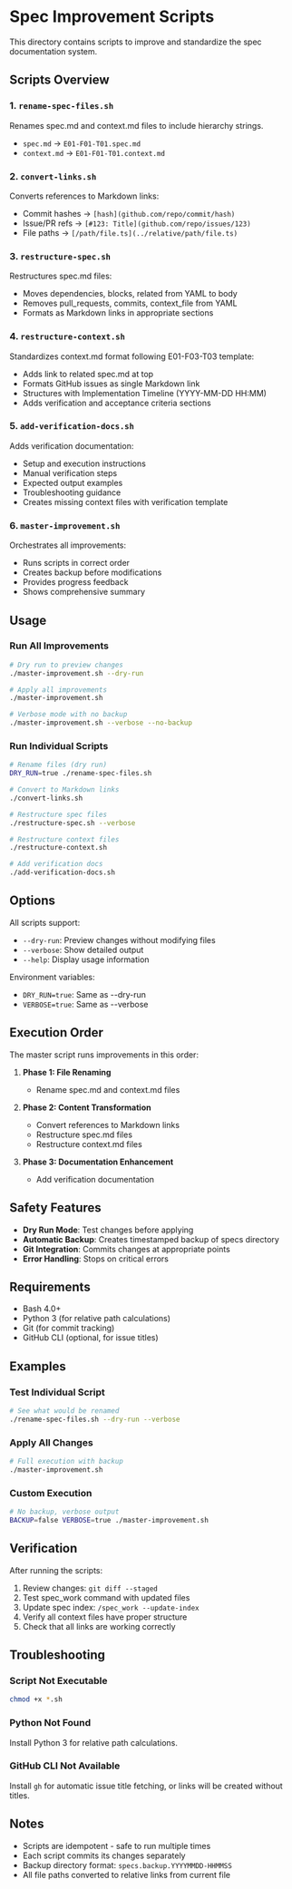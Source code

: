 # Spec Improvement Scripts

This directory contains scripts to improve and standardize the spec documentation system.

## Scripts Overview

### 1. `rename-spec-files.sh`

Renames spec.md and context.md files to include hierarchy strings.

- `spec.md` → `E01-F01-T01.spec.md`
- `context.md` → `E01-F01-T01.context.md`

### 2. `convert-links.sh`

Converts references to Markdown links:

- Commit hashes → `[hash](github.com/repo/commit/hash)`
- Issue/PR refs → `[#123: Title](github.com/repo/issues/123)`
- File paths → `[/path/file.ts](../relative/path/file.ts)`

### 3. `restructure-spec.sh`

Restructures spec.md files:

- Moves dependencies, blocks, related from YAML to body
- Removes pull_requests, commits, context_file from YAML
- Formats as Markdown links in appropriate sections

### 4. `restructure-context.sh`

Standardizes context.md format following E01-F03-T03 template:

- Adds link to related spec.md at top
- Formats GitHub issues as single Markdown link
- Structures with Implementation Timeline (YYYY-MM-DD HH:MM)
- Adds verification and acceptance criteria sections

### 5. `add-verification-docs.sh`

Adds verification documentation:

- Setup and execution instructions
- Manual verification steps
- Expected output examples
- Troubleshooting guidance
- Creates missing context files with verification template

### 6. `master-improvement.sh`

Orchestrates all improvements:

- Runs scripts in correct order
- Creates backup before modifications
- Provides progress feedback
- Shows comprehensive summary

## Usage

### Run All Improvements

```bash
# Dry run to preview changes
./master-improvement.sh --dry-run

# Apply all improvements
./master-improvement.sh

# Verbose mode with no backup
./master-improvement.sh --verbose --no-backup
```

### Run Individual Scripts

```bash
# Rename files (dry run)
DRY_RUN=true ./rename-spec-files.sh

# Convert to Markdown links
./convert-links.sh

# Restructure spec files
./restructure-spec.sh --verbose

# Restructure context files
./restructure-context.sh

# Add verification docs
./add-verification-docs.sh
```

## Options

All scripts support:

- `--dry-run`: Preview changes without modifying files
- `--verbose`: Show detailed output
- `--help`: Display usage information

Environment variables:

- `DRY_RUN=true`: Same as --dry-run
- `VERBOSE=true`: Same as --verbose

## Execution Order

The master script runs improvements in this order:

1. **Phase 1: File Renaming**
   - Rename spec.md and context.md files

2. **Phase 2: Content Transformation**
   - Convert references to Markdown links
   - Restructure spec.md files
   - Restructure context.md files

3. **Phase 3: Documentation Enhancement**
   - Add verification documentation

## Safety Features

- **Dry Run Mode**: Test changes before applying
- **Automatic Backup**: Creates timestamped backup of specs directory
- **Git Integration**: Commits changes at appropriate points
- **Error Handling**: Stops on critical errors

## Requirements

- Bash 4.0+
- Python 3 (for relative path calculations)
- Git (for commit tracking)
- GitHub CLI (optional, for issue titles)

## Examples

### Test Individual Script

```bash
# See what would be renamed
./rename-spec-files.sh --dry-run --verbose
```

### Apply All Changes

```bash
# Full execution with backup
./master-improvement.sh
```

### Custom Execution

```bash
# No backup, verbose output
BACKUP=false VERBOSE=true ./master-improvement.sh
```

## Verification

After running the scripts:

1. Review changes: `git diff --staged`
2. Test spec_work command with updated files
3. Update spec index: `/spec_work --update-index`
4. Verify all context files have proper structure
5. Check that all links are working correctly

## Troubleshooting

### Script Not Executable

```bash
chmod +x *.sh
```

### Python Not Found

Install Python 3 for relative path calculations.

### GitHub CLI Not Available

Install `gh` for automatic issue title fetching, or links will be created without titles.

## Notes

- Scripts are idempotent - safe to run multiple times
- Each script commits its changes separately
- Backup directory format: `specs.backup.YYYYMMDD-HHMMSS`
- All file paths converted to relative links from current file
